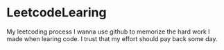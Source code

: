 # LeetcodeLearing
My leetcoding process
I wanna use github to memorize the hard work I made when learing code. I trust that my effort should pay back some day.
